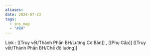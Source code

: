 ```yaml
---
aliases: 
date: 2024-07-23
tags:
  - ins_map
  - "#BH"
---
```




Link : [[Truy vết/Thành Phần BH/Lương Cơ Bản]] , [[Phụ Cấp]] [[Truy vết/Thành Phần BH/Chế độ lương]]
